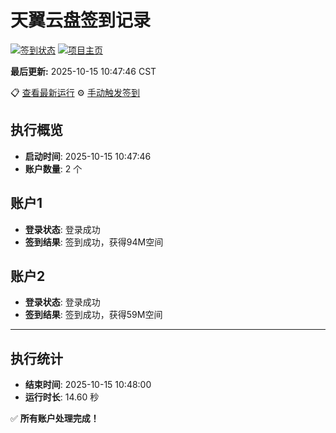 # 天翼云盘签到记录

[![签到状态](https://github.com/xdrive5/cloud9/actions/workflows/main.yml/badge.svg)](https://github.com/xdrive5/cloud9/actions/workflows/main.yml) [![项目主页](https://img.shields.io/badge/GitHub-项目主页-blue?logo=github)](https://github.com/xdrive5/cloud9)

**最后更新:** 2025-10-15 10:47:46 CST

📋 [查看最新运行](https://github.com/xdrive5/cloud9/actions/runs/18516173398) ⚙️ [手动触发签到](https://github.com/xdrive5/cloud9/actions/workflows/main.yml)

## 执行概览
- **启动时间**: 2025-10-15 10:47:46
- **账户数量**: 2 个

## 账户1
- **登录状态**: 登录成功
- **签到结果**: 签到成功，获得94M空间

## 账户2
- **登录状态**: 登录成功
- **签到结果**: 签到成功，获得59M空间

---
## 执行统计
- **结束时间**: 2025-10-15 10:48:00
- **运行时长**: 14.60 秒

✅ **所有账户处理完成！**
